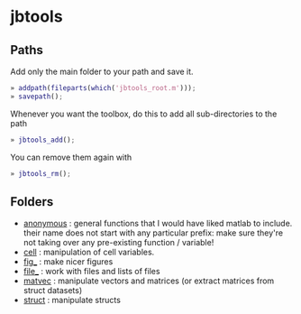 
# jbtools

## Paths

Add only the main folder to your path and save it.
```matlab
» addpath(fileparts(which('jbtools_root.m')));
» savepath();
```

Whenever you want the toolbox, do this to add all sub-directories to the path
```matlab
» jbtools_add();
```
You can remove them again with
```matlab
» jbtools_rm();
```

## Folders

* [anonymous](anonymous) : general functions that I would have liked matlab to include. their name does not start with any particular prefix: make sure they're not taking over any pre-existing function / variable!
* [cell](cell)     : manipulation of cell variables.
* [fig_](figures)  : make nicer figures
* [file_](figures) : work with files and lists of files
* [matvec](matvec) : manipulate vectors and matrices (or extract matrices from struct datasets)
* [struct](struct) : manipulate structs
